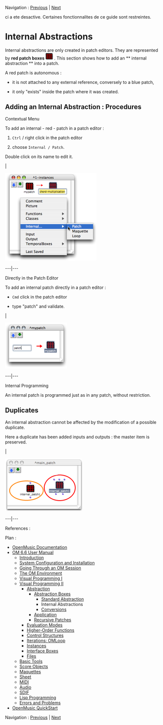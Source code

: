 Navigation : [Previous](BlueAbstraction "page précédente\(Standard
Abstraction\)") | [Next](AbsConversion "page
suivante\(Conversions\)")

ci a ete desactive. Certaines fonctionnalites de ce guide sont restreintes.

# Internal Abstractions

Internal abstractions are only created in patch editors. They are represented
by  **red patch boxes** ![](../res/redpatch_icon.png) . This section shows how
to add an ** internal abstraction ** into a patch.

A red patch is autonomous :

  * it is not attached to any external reference, conversely to a blue patch,

  * it only "exists" inside the patch where it was created.

## Adding an Internal Abstraction : Procedures

Contextual Menu

To add an internal - red - patch in a patch editor :

  1. `Ctrl` / right click in the patch editor

  2. choose `Internal / Patch`. 

Double click on its name to edit it.

|

![](../res/addinternal.png)  
  
---|---  
  
Directly in the Patch Editor

To add an internal patch directly in a patch editor :

  * `Cmd` click in the patch editor

  * type "patch" and validate.

|

![](../res/createredpatch.png)  
  
---|---  
  
Internal Programming

An internal patch is programmed just as in any patch, without restriction.

## Duplicates

An internal abstraction cannot be affected by the modification of a possible
duplicate.

Here a duplicate has been added inputs and outputs : the master item is
preserved.

|

![](../res/duplicatered.png)  
  
---|---  
  
References :

Plan :

  * [OpenMusic Documentation](OM-Documentation)
  * [OM 6.6 User Manual](OM-User-Manual)
    * [Introduction](00-Sommaire)
    * [System Configuration and Installation](Installation)
    * [Going Through an OM Session](Goingthrough)
    * [The OM Environment](Environment)
    * [Visual Programming I](BasicVisualProgramming)
    * [Visual Programming II](AdvancedVisualProgramming)
      * [Abstraction](Abstraction)
        * [Abstraction Boxes](AbsBoxes)
          * [Standard Abstraction](BlueAbstraction)
          * Internal Abstractions
          * [Conversions](AbsConversion)
        * [Application](AbsApplication)
        * [Recursive Patches](Recursion)
      * [Evaluation Modes](EvalModes)
      * [Higher-Order Functions](HighOrder)
      * [Control Structures](Control)
      * [Iterations: OMLoop](OMLoop)
      * [Instances](Instances)
      * [Interface Boxes](InterfaceBoxes)
      * [Files](Files)
    * [Basic Tools](BasicObjects)
    * [Score Objects](ScoreObjects)
    * [Maquettes](Maquettes)
    * [Sheet](Sheet)
    * [MIDI](MIDI)
    * [Audio](Audio)
    * [SDIF](SDIF)
    * [Lisp Programming](Lisp)
    * [Errors and Problems](errors)
  * [OpenMusic QuickStart](QuickStart-Chapters)

Navigation : [Previous](BlueAbstraction "page précédente\(Standard
Abstraction\)") | [Next](AbsConversion "page
suivante\(Conversions\)")

